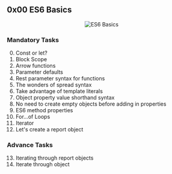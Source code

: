 ## 0x00 ES6 Basics

<p align="center"><img src="https://th.bing.com/th/id/R.54018e4759f1ca3beadde3c10d32d19b?rik=lwHh9HkiJHAplA&riu=http%3a%2f%2fwww.technig.com%2fwp-content%2fuploads%2f2017%2f11%2flearn-es6-basics-introduction-and-configuration-technig.jpg&ehk=Dp8omoWdiGHuDSH1mMIyrFsoh4vhrjnV3RRArrTp3bw%3d&risl=&pid=ImgRaw&r=0" alt="ES6 Basics" /></p>

### Mandatory Tasks
0. Const or let?
1. Block Scope
2. Arrow functions
3. Parameter defaults
4. Rest parameter syntax for functions
5. The wonders of spread syntax
6. Take advantage of template literals
7. Object property value shorthand syntax
8. No need to create empty objects before adding in properties
9. ES6 method properties
10. For...of Loops
11. Iterator
12. Let's create a report object

### Advance Tasks
13. Iterating through report objects
14. Iterate through object
